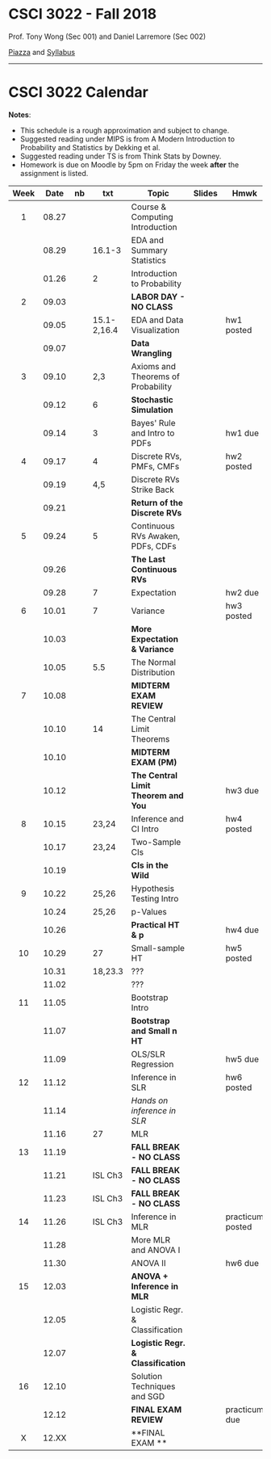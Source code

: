 # CSCI 3022 - Fall 2018

Prof. Tony Wong (Sec 001) and Daniel Larremore (Sec 002)

[Piazza](https://piazza.com/class/jce0x9hmee84i2) and [Syllabus](https://github.com/dblarremore/csci3022/blob/master/resources/syllabus.md)

***

# CSCI 3022 Calendar

**Notes**:
- This schedule is a rough approximation and subject to change.
- Suggested reading under MIPS is from A Modern Introduction to Probability and Statistics by Dekking et al. 
- Suggested reading under TS is from Think Stats by Downey. 
- Homework is due on Moodle by 5pm on Friday the week **after** the assignment is listed. 

|Week| Date | nb      | txt       |        Topic             	             | Slides    | Hmwk  	  | 
|:--:|:----:| --------|-----------|----------------------------------------|--------------|-----------|
|1   |08.27 | 	    |           |Course & Computing Introduction 		 |       |	|
|    |08.29 | 	    |16.1-3  |EDA and Summary Statistics 				 |     	|	|
|    |01.26 |	    |2          |Introduction to Probability 			 |      |	|
|2   |09.03 |       |           |**LABOR DAY - NO CLASS**                |      |   |
|    |09.05 | 	    |15.1-2,16.4|EDA and Data Visualization 			 |     	|hw1  posted 		|
|    |09.07 | 	    |           |**Data Wrangling**						 |       |	|
|3   |09.10 |	    |2,3        |Axioms and Theorems of Probability 	 |       |	|
|    |09.12 |       |6          |**Stochastic Simulation**				 |       |	|
|    |09.14 |	    |3          |Bayes' Rule and Intro to PDFs 			 |      |hw1 due|
|4   |09.17 |	    |4          |Discrete RVs, PMFs, CMFs 				 |       |hw2 posted|
|    |09.19 |	    |4,5        |Discrete RVs Strike Back				 |     	|	|
|    |09.21 | 	    |           |**Return of the Discrete RVs**			 |       |	|
|5   |09.24 |	    |5          |Continuous RVs Awaken, PDFs, CDFs		 |      |	|
|    |09.26 | 	    |           |**The Last Continuous RVs**			 |    	|	|
|    |09.28 |	    |7          |Expectation 							 |       |hw2 due|
|6   |10.01 |	    |7          |Variance								 |       |hw3 posted|
|    |10.03 |       |           |**More Expectation & Variance** 		 |       |	|
|    |10.05 |	    |5.5        |The Normal Distribution 				 |    	 |	|
|7   |10.08 |	    |           |**MIDTERM EXAM REVIEW** 				 |       |	|
|    |10.10 |	    |14         |The Central Limit Theorems 			 |       |	|
|    |10.10 |	    |           |**MIDTERM EXAM (PM)** 					 |       |	|
|    |10.12 |       |           |**The Central Limit Theorem and You**	 |       |hw3 due|
|8   |10.15	|	    |23,24      |Inference and CI Intro					 |       |hw4 posted|
|    |10.17	|	    |23,24      |Two-Sample CIs 						 |       |	|
|    |10.19 | 	    |           |**CIs in the Wild** 					 |       |	|
|9   |10.22 |	    |25,26      |Hypothesis Testing Intro 				 |       |	|
|    |10.24 | 	    |25,26      |p-Values 								 |       |	|
|    |10.26 | 	    |           |**Practical HT & p**					 |       |hw4 due|
|10  |10.29 |	    |27         |Small-sample HT 						 |       |hw5 posted|
|    |10.31 |	    |18,23.3    | ??? 						 |      |	|
|    |11.02 |	    |           | ???	 				 	 |       |	|
|11  |11.05 |	    |           |Bootstrap Intro			 |       |	|
|    |11.07 |	    |           |**Bootstrap and Small n HT**			 |       |	|
|    |11.09 |	    |           |OLS/SLR Regression			 |       |hw5 due	|
|12  |11.12 |	    |           |Inference in SLR						 |        |hw6 posted	|
|    |11.14 |       |           |*Hands on inference in SLR*			 |      |	|
|    |11.16 | 	    |27         |MLR				     |       ||
|13  |11.19	| 	    |    		|**FALL BREAK - NO CLASS** 						 |        ||
|    |11.21 | 	    |ISL Ch3    |**FALL BREAK - NO CLASS** 			|       |	|
|    |11.23 |       |ISL Ch3    |**FALL BREAK - NO CLASS**    						 			|       |	|
|14  |11.26 |	    |ISL Ch3    |Inference in MLR						|       |practicum posted|
|    |11.28 |	    |           |More MLR and ANOVA I			|       |	|
|    |11.30 |	    |           |ANOVA II         							|       |hw6 due|
|15  |12.03 |	    |           |**ANOVA + Inference in MLR** 							    |       |	|
|    |12.05 | 	    |           |Logistic Regr. & Classification		|       |	|
|    |12.07 | 	    |           |**Logistic Regr. & Classification**	|       |	|
|16  |12.10 | 	    |           |Solution Techniques and SGD			|       |	|
|    |12.12 |	    |           |**FINAL EXAM REVIEW**					|       |practicum due|
|X   |12.XX |	    |           |**FINAL EXAM **						|       ||